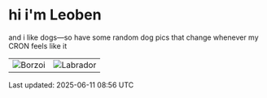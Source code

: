 # hi i'm Leoben

and i like dogs—so have some random dog pics that change whenever my CRON feels like it

|  |  |
|--------|----------|
| ![Borzoi](https://random-dog-vercel.vercel.app/api/random-borzoi?v=1749632205) | ![Labrador](https://random-dog-vercel.vercel.app/api/random-labrador?v=1749632205) |

Last updated: 2025-06-11 08:56 UTC
